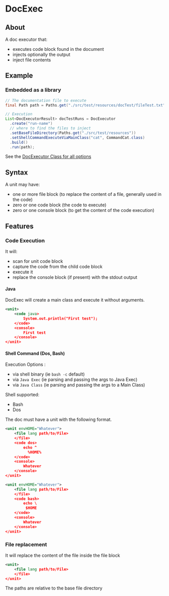# DocExec


## About

A doc executor that:
* executes code block found in the document 
* injects optionally the output
* inject file contents


## Example


### Embedded as a library

```java
// The documentation file to execute
final Path path = Paths.get("./src/test/resources/docTest/fileTest.txt");

// Execution
List<DocExecutorResult> docTestRuns = DocExecutor
  .create("run-name")
  // where to find the files to inject
  .setBaseFileDirectory(Paths.get("./src/test/resources"))
  .setShellCommandExecuteViaMainClass("cat", CommandCat.class)
  .build()      
  .run(path);
```

See the [DocExecutor Class for all options](src/main/java/com/combostrap/docExec/DocExecutor.java)


## Syntax

A unit may have:
  * one or more file block (to replace the content of a file, generally used in the code)
  * zero or one code block (the code to execute)
  * zero or one console block (to get the content of the code execution)


## Features



### Code Execution

It will:
* scan for unit code block
* capture the code from the child code block
* execute it
* replace the console block (if present) with the stdout output


#### Java

DocExec will create a main class and execute it without arguments.

```xml
<unit>
    <code java>
        System.out.println("First test");
    </code>
    <console>
        First test
    </console>
</unit>
```

#### Shell Command (Dos, Bash)

Execution Options :
* via shell binary (ie `bash -c` default)
* via `Java Exec` (ie parsing and passing the args to Java Exec)
* via `Java Class` (ie parsing and passing the args to a Main Class)

Shell supported:
* Bash
* Dos

The doc must have a unit with the following format.

```xml
<unit envHOME="Whatever">
    <file lang path/to/File>
    </file>
    <code dos>
        echo ^
          %HOME%
    </code>
    <console>
        Whatever
    </console>
</unit>
```

```xml
<unit envHOME="Whatever">
    <file lang path/to/File>
    </file>
    <code bash>
        echo \
         $HOME
    </code>
    <console>
        Whatever
    </console>
</unit>
```


### File replacement

It will replace the content of the file inside the file block
```xml
<unit>
    <file lang path/to/File>
    </file>
</unit>
```

The paths are relative to the base file directory

